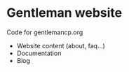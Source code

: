 # Gentleman website

Code for gentlemancp.org

- Website content (about, faq...)
- Documentation
- Blog
